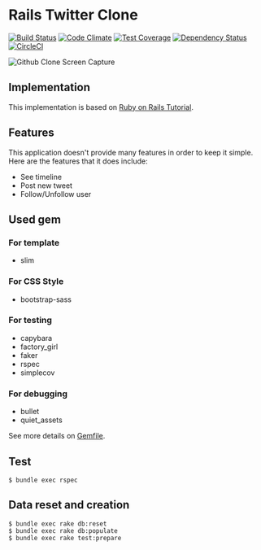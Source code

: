 # Rails Twitter Clone

[![Build Status](https://travis-ci.org/toshimaru/RailsTwitterClone.svg?branch=bundle-update-20170116)](https://travis-ci.org/toshimaru/RailsTwitterClone)
[![Code Climate](https://codeclimate.com/github/toshimaru/RailsTwitterClone/badges/gpa.svg)](https://codeclimate.com/github/toshimaru/RailsTwitterClone)
[![Test Coverage](https://codeclimate.com/github/toshimaru/RailsTwitterClone/badges/coverage.svg)](https://codeclimate.com/github/toshimaru/RailsTwitterClone/coverage)
[![Dependency Status](https://gemnasium.com/badges/github.com/toshimaru/RailsTwitterClone.svg)](https://gemnasium.com/github.com/toshimaru/RailsTwitterClone)
[![CircleCI](https://circleci.com/gh/toshimaru/RailsTwitterClone.svg?style=svg)](https://circleci.com/gh/toshimaru/RailsTwitterClone)

![Github Clone Screen Capture](https://cloud.githubusercontent.com/assets/803398/5903211/acdfe32c-a5c3-11e4-8171-b5ab2c3ef806.png)

## Implementation

This implementation is based on [Ruby on Rails Tutorial](https://www.railstutorial.org/book).

## Features

This application doesn't provide many features in order to keep it simple. Here are the features that it does include:

* See timeline
* Post new tweet
* Follow/Unfollow user

## Used gem

### For template

* slim

### For CSS Style

* bootstrap-sass

### For testing

* capybara
* factory_girl
* faker
* rspec
* simplecov

### For debugging

* bullet
* quiet_assets

See more details on [Gemfile](https://github.com/toshimaru/Rails-4-Twitter-Clone/blob/master/Gemfile).

## Test

```console
$ bundle exec rspec
```

## Data reset and creation

```console
$ bundle exec rake db:reset
$ bundle exec rake db:populate
$ bundle exec rake test:prepare
```
